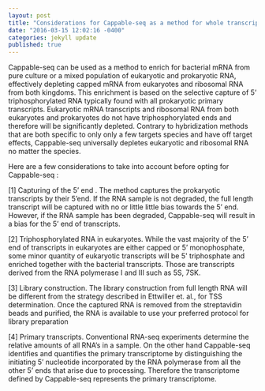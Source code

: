 ```yaml
---
layout: post
title: "Considerations for Cappable-seq as a method for whole transcriptome sequencing of prokaryotes."
date: "2016-03-15 12:02:16 -0400"
categories: jekyll update
published: true
---
```


Cappable-seq can be used as a method to enrich for bacterial mRNA from pure culture or a mixed population of eukaryotic and prokaryotic RNA, effectively depleting capped mRNA from eukaryotes and ribosomal RNA from both kingdoms. This enrichment is based on the selective capture of 5’ triphosphorylated RNA typically found with all prokaryotic primary transcripts. Eukaryotic mRNA transcripts and ribosomal RNA from both eukaryotes and prokaryotes do not have triphosphorylated ends and therefore will be significantly depleted. Contrary to hybridization methods that are both specific to only only a few targets species and have off target effects, Cappable-seq universally depletes eukaryotic and ribosomal RNA no matter the species. 


Here are a few considerations to take into account before opting for Cappable-seq :

[1] Capturing of the 5’ end . 
The method captures the prokaryotic transcripts by their 5’end. If the RNA sample is not degraded, the full length transcript will be captured with no or little little bias towards the 5’ end. However, if the RNA sample has been degraded, Cappable-seq will result in a bias for the 5’ end of transcripts.

[2] Triphosphorylated RNA in eukaryotes. 
While the vast majority of the 5’ end of transcripts in eukaryotes are either capped or 5’ monophosphate, some minor quantity of eukaryotic transcripts will be 5' triphosphate and enriched together with the bacterial transcripts.  Those are transcripts derived from the RNA polymerase I and III such as 5S, 7SK.

[3] Library construction.
The library construction from full length RNA will be different from the strategy described in Ettwiller et. al., for TSS determination. Once the captured RNA is removed from the streptavidin beads and purified, the RNA is available to use your preferred protocol for library preparation

[4] Primary transcripts.
Conventional RNA-seq experiments determine the relative amounts of all RNA’s in a sample. On the other hand Cappable-seq identifies and quantifies the primary transcriptome by distinguishing the initiating 5’ nucleotide incorporated by the RNA polymerase from all the other 5’ ends that arise due to processing. Therefore the transcriptome defined by Cappable-seq represents the primary transcriptome. 





